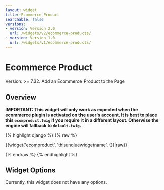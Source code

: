 ```yaml
---
layout: widget
title: Ecommerce Product
searchable: false
versions:
- version: Version 2.0
  url: /widgets/v2/ecommerce-products/
- version: Version 1.0
  url: /widgets/v1/ecommerce-products/
---
```


# Ecommerce Product

Version: >= 7.32. Add an Ecommerce Product to the Page

## Overview

**IMPORTANT: This widget will only work as expected when the ecommerce plugin is activated on the user's account. It is best to place this ```ecomproduct.twig``` if you require it in a different layout. Otherwise the engine will fallback to ```default.twig```.**

{% highlight django %}
{% raw %}

  {{widget('ecomproduct', 'thisunqiuewidgetname', {})|raw}}

{% endraw %}
{% endhighlight %}

## Widget Options

Currently, this widget does not have any options.
